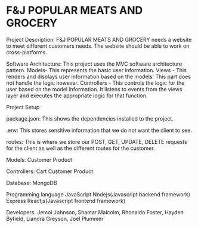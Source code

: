 # F&J POPULAR MEATS AND GROCERY

Project Description:
F&J POPULAR MEATS AND GROCERY needs a website to meet different customers needs. The website should be able to work on cross-platforms.

Software Architecture:
This project uses the MVC software architecture pattern.
Models- This represents the basic user information.
Views - This renders and displays user information based on the models. This part does not handle the logic however.
Controllers - This controls the logic for the user based on the model information. It listens to events from the views layer and executes the appropriate logic for that function.

Project Setup

package.json:
This shows the dependencies installed to the project.

.env:
This stores sensitive information that we do not want the client to see.

routes:
This is where we store our POST, GET, UPDATE, DELETE requests for the client as well as the different routes for the customer.

Models:
Customer
Product

Controllers:
Cart
Customer
Product

Database:
MongoDB

Programming language
JavaScript
Nodejs(Javascript backend framework)
Express
Reactjs(Javascript frontend framework)

Developers:
Jemoi Johnson,
Shamar Malcolm,
Rhonaldo Foster,
Hayden Byfield,
Liandra Greyson,
Joel Plummer
